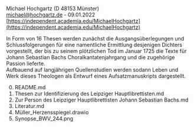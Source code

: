 
Michael Hochgartz (D 48153 Münster)  
michael@hochgartz.de - 09.01.2022  
[https://independent.academia.edu/MichaelHochgartz](https://independent.academia.edu/MichaelHochgartz)  


In Form von 16 Thesen werden zunächst die Ausgangsüberlegungen und Schlussfolgerungen für eine namentliche Ermittlung desjenigen Dichters vorgestellt, der bis zu seinem plötzlichen Tod im Januar 1725 die Texte für Johann Sebastian Bachs Choralkantatenjahrgang und die zugehörige Passion lieferte.  
Aufbauend auf langjährigen Quellenstudien werden sodann Leben und Werk dieses Theologen als Entwurf eines Aufsatzmanuskripts dargestellt.    

0. README.md  
1. Thesen zur Identifizierung des Leipziger Hauptlibrettisten.md  
2. Zur Person des Leipziger Hauptlibrettisten Johann Sebastian Bachs.md  
3. Literatur.md  
4. Müller_Herzensspiegel.drawio
5. Synopse_BWV_244.png
